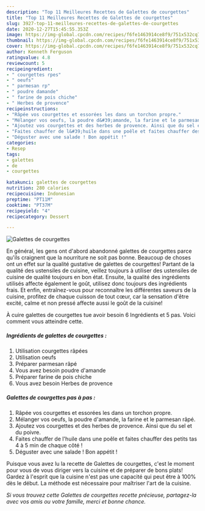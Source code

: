 ```yaml
---
description: "Top 11 Meilleures Recettes de Galettes de courgettes"
title: "Top 11 Meilleures Recettes de Galettes de courgettes"
slug: 3927-top-11-meilleures-recettes-de-galettes-de-courgettes
date: 2020-12-27T15:45:55.353Z
image: https://img-global.cpcdn.com/recipes/f6fe1463914ce8f9/751x532cq70/galettes-de-courgettes-photo-principale-de-la-recette.jpg
thumbnail: https://img-global.cpcdn.com/recipes/f6fe1463914ce8f9/751x532cq70/galettes-de-courgettes-photo-principale-de-la-recette.jpg
cover: https://img-global.cpcdn.com/recipes/f6fe1463914ce8f9/751x532cq70/galettes-de-courgettes-photo-principale-de-la-recette.jpg
author: Kenneth Ferguson
ratingvalue: 4.8
reviewcount: 5
recipeingredient:
- " courgettes rpes"
- " oeufs"
- " parmesan rp"
- " poudre damande"
- " farine de pois chiche"
- " Herbes de provence"
recipeinstructions:
- "Râpée vos courgettes et essorées les dans un torchon propre."
- "Mélanger vos oeufs, la poudre d&#39;amande, la farine et le parmesan râpé."
- "Ajoutez vos courgettes et des herbes de provence. Ainsi que du sel et du poivre."
- "Faites chauffer de l&#39;huile dans une poêle et faites chauffer des petits tas 4 à 5 min de chaque côté !"
- "Déguster avec une salade ! Bon appétit !"
categories:
- Resep
tags:
- galettes
- de
- courgettes

katakunci: galettes de courgettes 
nutrition: 280 calories
recipecuisine: Indonesian
preptime: "PT11M"
cooktime: "PT37M"
recipeyield: "4"
recipecategory: Dessert

---
```



![Galettes de courgettes](https://img-global.cpcdn.com/recipes/f6fe1463914ce8f9/751x532cq70/galettes-de-courgettes-photo-principale-de-la-recette.jpg)

En général, les gens ont d'abord abandonné galettes de courgettes parce qu'ils craignent que la nourriture ne soit pas bonne. Beaucoup de choses ont un effet sur la qualité gustative de galettes de courgettes! Partant de la qualité des ustensiles de cuisine, veillez toujours à utiliser des ustensiles de cuisine de qualité toujours en bon état. Ensuite, la qualité des ingrédients utilisés affecte également le goût, utilisez donc toujours des ingrédients frais. Et enfin, entraînez-vous pour reconnaître les différentes saveurs de la cuisine, profitez de chaque cuisson de tout cœur, car la sensation d'être excité, calme et non pressé affecte aussi le goût de la cuisine!

<!--inarticleads1-->

À cuire galettes de courgettes tue avoir besoin 6 Ingrédients et 5 pas. Voici comment vous atteindre cette.

##### Ingrédients de galettes de courgettes :

1. Utilisation  courgettes râpées
1. Utilisation  oeufs
1. Préparer  parmesan râpé
1. Vous avez besoin  poudre d&#39;amande
1. Préparer  farine de pois chiche
1. Vous avez besoin  Herbes de provence




<!--inarticleads2-->

##### Galettes de courgettes pas à pas :

1. Râpée vos courgettes et essorées les dans un torchon propre.
1. Mélanger vos oeufs, la poudre d&#39;amande, la farine et le parmesan râpé.
1. Ajoutez vos courgettes et des herbes de provence. Ainsi que du sel et du poivre.
1. Faites chauffer de l&#39;huile dans une poêle et faites chauffer des petits tas 4 à 5 min de chaque côté !
1. Déguster avec une salade ! Bon appétit !




<!--inarticleads1-->

<p>
Puisque vous avez lu la recette de Galettes de courgettes, c'est le moment pour vous de vous diriger vers la cuisine et de préparer de bons plats! Gardez à l'esprit que la cuisine n'est pas une capacité qui peut être à 100% dès le début. La méthode est nécessaire pour maîtriser l'art de la cuisine.
</p>

<p>
<i>Si vous trouvez cette Galettes de courgettes recette précieuse, partagez-la avec vos amis ou votre famille, merci et bonne chance.</i>
</p>

